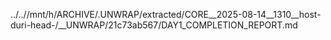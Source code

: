 ../..//mnt/h/ARCHIVE/.UNWRAP/extracted/CORE__2025-08-14__1310__host-duri-head-/__UNWRAP/21c73ab567/DAY1_COMPLETION_REPORT.md